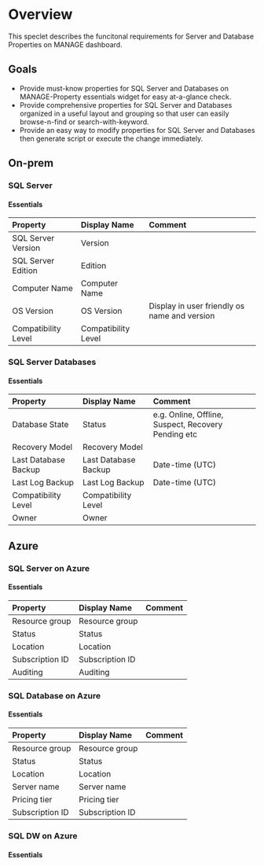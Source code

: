 # Overview
This speclet describes the funcitonal requirements for Server and Database Properties on MANAGE dashboard.

## Goals

- Provide must-know properties for SQL Server and Databases on MANAGE-Property essentials widget for easy at-a-glance check.
- Provide comprehensive properties for SQL Server and Databases organized in a useful layout and grouping so that user can easily browse-n-find or search-with-keyword.
- Provide an easy way to modify properties for SQL Server and Databases then generate script or execute the change immediately.

## On-prem

### SQL Server

#### Essentials


|Property|Display Name|Comment|
|:---|:---|:---|
|SQL Server Version|Version||
|SQL Server Edition|Edition||
|Computer Name|Computer Name||
|OS Version|OS Version|Display in user friendly os name and version|
|Compatibility Level|Compatibility Level||

### SQL Server Databases

#### Essentials
|Property|Display Name|Comment|
|:---|:---|:---|
|Database State|Status|e.g. Online, Offline, Suspect, Recovery Pending etc|
|Recovery Model|Recovery Model||
|Last Database Backup|Last Database Backup|Date-time (UTC)|
|Last Log Backup|Last Log Backup|Date-time (UTC)|
|Compatibility Level |Compatibility Level||
|Owner|Owner||

## Azure

### SQL Server on Azure

#### Essentials
|Property|Display Name|Comment|
|:---|:---|:---|
|Resource group|Resource group||
|Status|Status||
|Location|Location||
|Subscription ID|Subscription ID||
|Auditing|Auditing||


### SQL Database on Azure

#### Essentials
|Property|Display Name|Comment|
|:---|:---|:---|
|Resource group|Resource group||
|Status|Status||
|Location|Location||
|Server name|Server name||
|Pricing tier|Pricing tier||
|Subscription ID|Subscription ID||

### SQL DW on Azure

#### Essentials